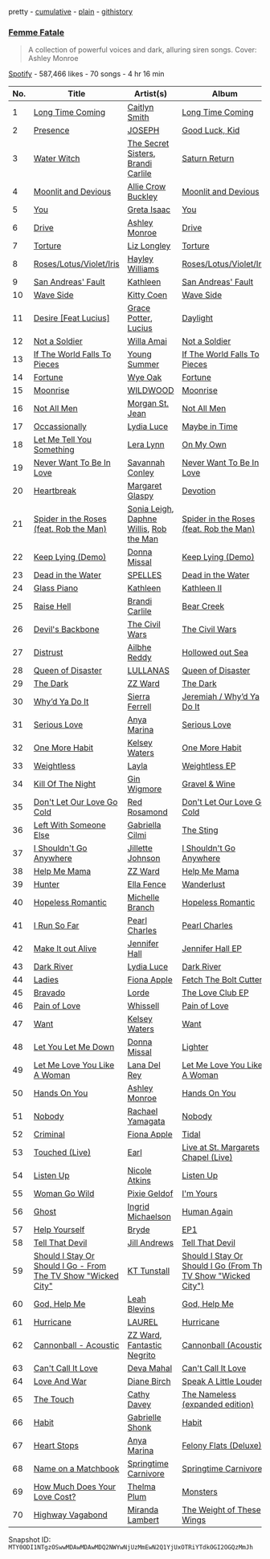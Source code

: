 pretty - [cumulative](/playlists/cumulative/37i9dQZF1DX0IyMQV27EGn.md) - [plain](/playlists/plain/37i9dQZF1DX0IyMQV27EGn) - [githistory](https://github.githistory.xyz/mackorone/spotify-playlist-archive/blob/main/playlists/plain/37i9dQZF1DX0IyMQV27EGn)

### [Femme Fatale](https://open.spotify.com/playlist/37i9dQZF1DX0IyMQV27EGn)

> A collection of powerful voices and dark, alluring siren songs\. Cover: Ashley Monroe

[Spotify](https://open.spotify.com/user/spotify) - 587,466 likes - 70 songs - 4 hr 16 min

| No. | Title | Artist(s) | Album | Length |
|---|---|---|---|---|
| 1 | [Long Time Coming](https://open.spotify.com/track/6YAkFtK9h8tUZnD2d2rUBS) | [Caitlyn Smith](https://open.spotify.com/artist/3uikSah4dwqwuk0EidFI4R) | [Long Time Coming](https://open.spotify.com/album/3J6T1p3jr7Utxr2B3Gr9nE) | 3:24 |
| 2 | [Presence](https://open.spotify.com/track/2wntS3awxMEUUJOd3Py19o) | [JOSEPH](https://open.spotify.com/artist/5Wfvw7rDz7HA6gE2z6QhqO) | [Good Luck, Kid](https://open.spotify.com/album/4Nz2TKH4snc8EZMhsMDjgi) | 2:51 |
| 3 | [Water Witch](https://open.spotify.com/track/7MW0vSCN9g2T5eConVGEsO) | [The Secret Sisters](https://open.spotify.com/artist/5fIZHCg2de8322HZodBDWL), [Brandi Carlile](https://open.spotify.com/artist/2sG4zTOLvjKG1PSoOyf5Ej) | [Saturn Return](https://open.spotify.com/album/3grv66GSazERZLzTlS8LrA) | 3:27 |
| 4 | [Moonlit and Devious](https://open.spotify.com/track/3SeyANJZBvx3DKcSi6gVbE) | [Allie Crow Buckley](https://open.spotify.com/artist/4zWJqtFs82kB6LSMY20ggp) | [Moonlit and Devious](https://open.spotify.com/album/16VqONF09bXFrTr1azAtmL) | 5:03 |
| 5 | [You](https://open.spotify.com/track/4RAtSYcB1avIFHPhulXVxA) | [Greta Isaac](https://open.spotify.com/artist/7BsLsPnH5swTyhGZq2qNbN) | [You](https://open.spotify.com/album/0tSfnn1iUiahyqp1m8y3TI) | 3:15 |
| 6 | [Drive](https://open.spotify.com/track/6is4HZ5UFpIPGxUNdVdKbV) | [Ashley Monroe](https://open.spotify.com/artist/37BiX28I6pF104F92U1hDP) | [Drive](https://open.spotify.com/album/1uyjNRxaNNpqYFPBXMAXsZ) | 2:48 |
| 7 | [Torture](https://open.spotify.com/track/55QFFGguYCPpOXQveiaEPA) | [Liz Longley](https://open.spotify.com/artist/1qImAIy1ZVCgR5KD88QXkr) | [Torture](https://open.spotify.com/album/4YINaOhKmkGdBsrod5ipfN) | 3:02 |
| 8 | [Roses/Lotus/Violet/Iris](https://open.spotify.com/track/5cAaB8kLh7tNb399XKhEVY) | [Hayley Williams](https://open.spotify.com/artist/6Rx1JKzBrSzoKQtmbVmBnM) | [Roses/Lotus/Violet/Iris](https://open.spotify.com/album/5Fxzd8cx6g9bM7chjnWmE5) | 5:21 |
| 9 | [San Andreas' Fault](https://open.spotify.com/track/2jVIOVCin4pVYNSfPzaG4Z) | [Kathleen](https://open.spotify.com/artist/6UqUYZ8pMGiYhuyIcsH61y) | [San Andreas' Fault](https://open.spotify.com/album/1cBv7tS0NsZAlTxd6qLelN) | 3:44 |
| 10 | [Wave Side](https://open.spotify.com/track/0iCpeigPSGCnPwEKBkyaJc) | [Kitty Coen](https://open.spotify.com/artist/7MY6uLRlctB9wtKoE6DLef) | [Wave Side](https://open.spotify.com/album/722c2kU61HhhLP2RYPw1vK) | 3:54 |
| 11 | [Desire \[Feat Lucius\]](https://open.spotify.com/track/0AwEQyt4fcZNTIggXmkIRq) | [Grace Potter](https://open.spotify.com/artist/1PJVVIeS5Wu0wbZDhtC0Ht), [Lucius](https://open.spotify.com/artist/1WrqUPWlHN5FXCRcQgrkas) | [Daylight](https://open.spotify.com/album/1ZUZuW2fR7J5JscL8FHpSC) | 3:00 |
| 12 | [Not a Soldier](https://open.spotify.com/track/6cGPoNYEvFeVt6Ieqvw88L) | [Willa Amai](https://open.spotify.com/artist/0iP3BGoRpnHIZRVnEQLlHF) | [Not a Soldier](https://open.spotify.com/album/5BewLwqWzRQwm6Oz7WgZy2) | 3:46 |
| 13 | [If The World Falls To Pieces](https://open.spotify.com/track/0a1gmlG2b5ORYIbxOcoBO8) | [Young Summer](https://open.spotify.com/artist/2SlMPjZm02pC12ODpApdhB) | [If The World Falls To Pieces](https://open.spotify.com/album/3LoyD6LaPdRtEkxpq6JOAR) | 2:46 |
| 14 | [Fortune](https://open.spotify.com/track/4BkOReC45Z3Es7fgL5Gi51) | [Wye Oak](https://open.spotify.com/artist/5SjNVG3L9mgWQPsfp1sFDB) | [Fortune](https://open.spotify.com/album/5sqEmpdZRMONFXa90S5snF) | 3:49 |
| 15 | [Moonrise](https://open.spotify.com/track/7hv1TLfw7VGN6ssH37lKJ8) | [WILDWOOD](https://open.spotify.com/artist/3Lzf1IWlT9sawIHyxBj89V) | [Moonrise](https://open.spotify.com/album/1kt3stnMLRtamPSkZDCPip) | 3:43 |
| 16 | [Not All Men](https://open.spotify.com/track/16HzLmAArSTpIUkgkizfOM) | [Morgan St\. Jean](https://open.spotify.com/artist/4kAyoGhVlC6PFg0FvMqmFB) | [Not All Men](https://open.spotify.com/album/7yuzurKlvq68HdLJj7l1lo) | 2:57 |
| 17 | [Occassionally](https://open.spotify.com/track/0bRaMWmkuaEzXmbuF46kdz) | [Lydia Luce](https://open.spotify.com/artist/5e1SaJPn6U7YpOrNTkW1jH) | [Maybe in Time](https://open.spotify.com/album/0I45VxtzcvAN3wQZVmIoDO) | 3:14 |
| 18 | [Let Me Tell You Something](https://open.spotify.com/track/5UzXTZJluMiYrmSxQBiotC) | [Lera Lynn](https://open.spotify.com/artist/2iul6etLF5hjjpxo43rzz7) | [On My Own](https://open.spotify.com/album/13rYbd9GeZgppQkgWB4M0H) | 3:14 |
| 19 | [Never Want To Be In Love](https://open.spotify.com/track/1KE6EibRsVW9ld2PrTGfnd) | [Savannah Conley](https://open.spotify.com/artist/4iyGL0YdGnDUVbmuca9e2G) | [Never Want To Be In Love](https://open.spotify.com/album/3DF99BmBkxpdyh2zPmYuTH) | 3:33 |
| 20 | [Heartbreak](https://open.spotify.com/track/4uQEz0kBsjDZXQ372YbKwf) | [Margaret Glaspy](https://open.spotify.com/artist/13YVfXddjRIUrubItJjadb) | [Devotion](https://open.spotify.com/album/2RmxZMrI9ZdCeBFw1QzIeL) | 4:16 |
| 21 | [Spider in the Roses \(feat\. Rob the Man\)](https://open.spotify.com/track/7GRjFivuEaOyRMYcKGryXz) | [Sonia Leigh](https://open.spotify.com/artist/6xezzx8L2FAC0MsGZSRLxg), [Daphne Willis](https://open.spotify.com/artist/40Qm9cpj6FlrkoL1sziJ2S), [Rob the Man](https://open.spotify.com/artist/3jO133hmnKXdj74oUVnEyr) | [Spider in the Roses \(feat\. Rob the Man\)](https://open.spotify.com/album/6gyyN6PWr0zYPg5y3EUOwf) | 3:22 |
| 22 | [Keep Lying \(Demo\)](https://open.spotify.com/track/6jCuYSwolhXm9umvZvv6ko) | [Donna Missal](https://open.spotify.com/artist/4QFHHdZkeqmneDQqKIjAN8) | [Keep Lying \(Demo\)](https://open.spotify.com/album/5KmFgc0v96LnHNmUdTs5WJ) | 4:14 |
| 23 | [Dead in the Water](https://open.spotify.com/track/0dDm8eyEEkDhQgUMcCR34Q) | [SPELLES](https://open.spotify.com/artist/76UfJrb52tTTiDQNWEeCBY) | [Dead in the Water](https://open.spotify.com/album/7kRFlRMd0FuD5XSOaS0DKr) | 3:09 |
| 24 | [Glass Piano](https://open.spotify.com/track/4Rz3FamBRVJ6s1d0B0XGJ4) | [Kathleen](https://open.spotify.com/artist/6UqUYZ8pMGiYhuyIcsH61y) | [Kathleen II](https://open.spotify.com/album/53i39sp8XOhqNPZ9q7reFG) | 3:25 |
| 25 | [Raise Hell](https://open.spotify.com/track/4TWn4YeBaTqDURrYLd6k0a) | [Brandi Carlile](https://open.spotify.com/artist/2sG4zTOLvjKG1PSoOyf5Ej) | [Bear Creek](https://open.spotify.com/album/5b8YTIrc88vdnfRguZqvVE) | 4:08 |
| 26 | [Devil's Backbone](https://open.spotify.com/track/4qoD4IJbbir3hsAu4IowiG) | [The Civil Wars](https://open.spotify.com/artist/6J7rw7NELJUCThPbAfyLIE) | [The Civil Wars](https://open.spotify.com/album/5r0Xd2wqRkTE0BqbeYlnFN) | 2:29 |
| 27 | [Distrust](https://open.spotify.com/track/4oxBuMPLQxQYVPYOdCOG77) | [Ailbhe Reddy](https://open.spotify.com/artist/1YQiMR5M12HJ28hkJz7qnn) | [Hollowed out Sea](https://open.spotify.com/album/6eiWuJTeAfTTlD6jpd766A) | 3:33 |
| 28 | [Queen of Disaster](https://open.spotify.com/track/7GF3Ma5xB7u5D3Olkspcqf) | [LULLANAS](https://open.spotify.com/artist/3b8jXMWK6VSV8FlQ4hbVkd) | [Queen of Disaster](https://open.spotify.com/album/7bQBWT8dd1KdmyqpYkmrK5) | 3:41 |
| 29 | [The Dark](https://open.spotify.com/track/1YEFAgWvotBS9MumZj20Sx) | [ZZ Ward](https://open.spotify.com/artist/7aJSIsbI5wV8aFi2kkFfPi) | [The Dark](https://open.spotify.com/album/7FlhRjt9wm2R7Kxypf6K9j) | 2:59 |
| 30 | [Why’d Ya Do It](https://open.spotify.com/track/0PWl6yqk7yuEooaJvrpFsY) | [Sierra Ferrell](https://open.spotify.com/artist/3oVcF3VdpMuvMvLLyHPT4t) | [Jeremiah / Why’d Ya Do It](https://open.spotify.com/album/0AaN7st0yKbhu2QcamRXxJ) | 3:37 |
| 31 | [Serious Love](https://open.spotify.com/track/5QPXi2dKDMQIpgDHxHODFt) | [Anya Marina](https://open.spotify.com/artist/6xYBLeSMu1AqPsnUzEvx5n) | [Serious Love](https://open.spotify.com/album/3Bfuqp7jMJ6lxrh5ZfVS3I) | 4:13 |
| 32 | [One More Habit](https://open.spotify.com/track/2c2ZYcQjdWfDIxTxjfSB6Z) | [Kelsey Waters](https://open.spotify.com/artist/7rjqEDqvREzfmSP58SLYXT) | [One More Habit](https://open.spotify.com/album/1NQFrTSHt9aZNUuFLwSj3d) | 3:25 |
| 33 | [Weightless](https://open.spotify.com/track/1hq9sGpM9cobP8K2jikFPX) | [Layla](https://open.spotify.com/artist/04BsVprJtIhl2C4fgPEz4W) | [Weightless EP](https://open.spotify.com/album/4Tf1G48GkhM010891HC3Nh) | 4:16 |
| 34 | [Kill Of The Night](https://open.spotify.com/track/2m17BTWlZq0wtS9cpJsCfM) | [Gin Wigmore](https://open.spotify.com/artist/4Gzfk9Lxm67nBs7E9BZjzG) | [Gravel & Wine](https://open.spotify.com/album/2HtT4gawEGgOvAPUO7tiU2) | 3:25 |
| 35 | [Don't Let Our Love Go Cold](https://open.spotify.com/track/1SuW6XhW5LpaynRzivaFnK) | [Red Rosamond](https://open.spotify.com/artist/5sWFdgVLTZt5jVHJfiPnJ3) | [Don't Let Our Love Go Cold](https://open.spotify.com/album/1Q4b0inFzXAsg9rTS4hDih) | 3:39 |
| 36 | [Left With Someone Else](https://open.spotify.com/track/1IY75FIyPiGewmfc2AbPGa) | [Gabriella Cilmi](https://open.spotify.com/artist/5v2GEv1pQaCp6oeOQROdKE) | [The Sting](https://open.spotify.com/album/0x0oQar199TJE0AFSpYBbN) | 3:15 |
| 37 | [I Shouldn't Go Anywhere](https://open.spotify.com/track/5r0mgVWhaI2ZDzrXeXrEhq) | [Jillette Johnson](https://open.spotify.com/artist/6k5S1Uz5IvsZDlhiONoBnH) | [I Shouldn't Go Anywhere](https://open.spotify.com/album/7AMhMkCD8KUh0q3jEtmP5A) | 3:43 |
| 38 | [Help Me Mama](https://open.spotify.com/track/59nCx5xYYfnAu0w4REbu3F) | [ZZ Ward](https://open.spotify.com/artist/7aJSIsbI5wV8aFi2kkFfPi) | [Help Me Mama](https://open.spotify.com/album/7ux9KGTe3OdANfMcMNaK1H) | 3:05 |
| 39 | [Hunter](https://open.spotify.com/track/3y20U1iHdEw5rrQaurVykO) | [Ella Fence](https://open.spotify.com/artist/1E5sJ5BrLqHGxzgy8cDJ0B) | [Wanderlust](https://open.spotify.com/album/5ddYMcPHMnlbboexXJLNP7) | 3:45 |
| 40 | [Hopeless Romantic](https://open.spotify.com/track/1EAjSo91pg9eBHXM7E0V5J) | [Michelle Branch](https://open.spotify.com/artist/5rScKX1Sh1U67meeUyTGwk) | [Hopeless Romantic](https://open.spotify.com/album/4C83S6csUyg8zvxWphNP5o) | 3:30 |
| 41 | [I Run So Far](https://open.spotify.com/track/6W9wsXu0E8m66W4IARQt7T) | [Pearl Charles](https://open.spotify.com/artist/5PWyKTCk0kzNytmI0NI2JX) | [Pearl Charles](https://open.spotify.com/album/7uj5ZZprEHLAHvoQRtYHxA) | 3:49 |
| 42 | [Make It out Alive](https://open.spotify.com/track/68oKPkgQVVzTz52yqiX09K) | [Jennifer Hall](https://open.spotify.com/artist/34Qb1quEh1UWKCas4e1HOo) | [Jennifer Hall EP](https://open.spotify.com/album/45Xe0no63GgdzoY5YCKa0q) | 3:29 |
| 43 | [Dark River](https://open.spotify.com/track/0b9sQP9v5pqIHOG2bEJhRu) | [Lydia Luce](https://open.spotify.com/artist/5e1SaJPn6U7YpOrNTkW1jH) | [Dark River](https://open.spotify.com/album/72vwwazB0Mccfmaev230zw) | 3:24 |
| 44 | [Ladies](https://open.spotify.com/track/0jH0IsCBGackT3RmHBbSUI) | [Fiona Apple](https://open.spotify.com/artist/3g2kUQ6tHLLbmkV7T4GPtL) | [Fetch The Bolt Cutters](https://open.spotify.com/album/0fO1KemWL2uCCQmM22iKlj) | 5:25 |
| 45 | [Bravado](https://open.spotify.com/track/1ywFWiTDPQcC8JfrX1l0gq) | [Lorde](https://open.spotify.com/artist/163tK9Wjr9P9DmM0AVK7lm) | [The Love Club EP](https://open.spotify.com/album/7JAjkBEu6WxQDhRY2ebi7w) | 3:41 |
| 46 | [Pain of Love](https://open.spotify.com/track/2QfXznx4Ex4btAsxNXYahZ) | [Whissell](https://open.spotify.com/artist/1JIc2FMsvtccdSllBI6vZh) | [Pain of Love](https://open.spotify.com/album/0sbDeWkNnMBLLNVSud5f26) | 3:31 |
| 47 | [Want](https://open.spotify.com/track/7BVRDaghQHyDqtRdjdMTsu) | [Kelsey Waters](https://open.spotify.com/artist/7rjqEDqvREzfmSP58SLYXT) | [Want](https://open.spotify.com/album/0QrNnavvkoA9dehE8N3sSQ) | 2:50 |
| 48 | [Let You Let Me Down](https://open.spotify.com/track/7KK4Fhe0GpGIQk2QqWWYaG) | [Donna Missal](https://open.spotify.com/artist/4QFHHdZkeqmneDQqKIjAN8) | [Lighter](https://open.spotify.com/album/73zETkOw0tap79gXPZGS7a) | 3:07 |
| 49 | [Let Me Love You Like A Woman](https://open.spotify.com/track/4HvE2E9rXJDcQhE4YfeNuG) | [Lana Del Rey](https://open.spotify.com/artist/00FQb4jTyendYWaN8pK0wa) | [Let Me Love You Like A Woman](https://open.spotify.com/album/6yEZH1HexM9sqOX34qUE4u) | 3:20 |
| 50 | [Hands On You](https://open.spotify.com/track/4PVHRRVWJqmEViwuPPWnKq) | [Ashley Monroe](https://open.spotify.com/artist/37BiX28I6pF104F92U1hDP) | [Hands On You](https://open.spotify.com/album/3nek6vJwO2ebNHEl74pRnc) | 3:52 |
| 51 | [Nobody](https://open.spotify.com/track/5PPo3jzi0f3kFrboVgPZJU) | [Rachael Yamagata](https://open.spotify.com/artist/7w0qj2HiAPIeUcoPogvOZ6) | [Nobody](https://open.spotify.com/album/5V6hoaFti4gY7EZfb2UBU2) | 4:53 |
| 52 | [Criminal](https://open.spotify.com/track/6PNvv1dmDbOWrAYwEcuKBX) | [Fiona Apple](https://open.spotify.com/artist/3g2kUQ6tHLLbmkV7T4GPtL) | [Tidal](https://open.spotify.com/album/5gVBXH8MT6zfdRkjp7qT18) | 5:41 |
| 53 | [Touched \(Live\)](https://open.spotify.com/track/6WMqm7SOuCGgIBqXifY67N) | [Earl](https://open.spotify.com/artist/7pwoWOh2sbcmRFkk7QWQsS) | [Live at St\. Margarets Chapel \(Live\)](https://open.spotify.com/album/4iUKF6bSM4dAsGAfPHVQXm) | 3:02 |
| 54 | [Listen Up](https://open.spotify.com/track/0g4v8zDxXSCwXZvae6dfQg) | [Nicole Atkins](https://open.spotify.com/artist/4ab2tQaaTr2TnairelOwvO) | [Listen Up](https://open.spotify.com/album/1I1Ahe6u0yNUj0OCfgrsGr) | 3:10 |
| 55 | [Woman Go Wild](https://open.spotify.com/track/020YsiW7gnBiqTAmEg7eTc) | [Pixie Geldof](https://open.spotify.com/artist/2t0wLTcIYFtfsQU0erDjpZ) | [I'm Yours](https://open.spotify.com/album/1W9c669YOTvdVNkp2I5uCr) | 3:58 |
| 56 | [Ghost](https://open.spotify.com/track/1G3hr6HlP3d13477lbWw9Q) | [Ingrid Michaelson](https://open.spotify.com/artist/2vm8GdHyrJh2O2MfbQFYG0) | [Human Again](https://open.spotify.com/album/4uXHoKzORbwkOfDmrM9HVQ) | 4:03 |
| 57 | [Help Yourself](https://open.spotify.com/track/2fOwXPlNGoaYLaZJTkkNS1) | [Bryde](https://open.spotify.com/artist/0N8tTwUhQQD75uLOyqhfVU) | [EP1](https://open.spotify.com/album/6scmRYUU6LRpbFEAW9LTBk) | 2:58 |
| 58 | [Tell That Devil](https://open.spotify.com/track/4wU4XL8nX0we6MXgmFAmnh) | [Jill Andrews](https://open.spotify.com/artist/35VpsbV6V2NdfTeNZEbKfc) | [Tell That Devil](https://open.spotify.com/album/4SUzxP2sBgdjiogiNlbSaw) | 2:38 |
| 59 | [Should I Stay Or Should I Go \- From The TV Show "Wicked City"](https://open.spotify.com/track/04wrnpT0QumuU3GPWbf0VV) | [KT Tunstall](https://open.spotify.com/artist/5zzrJD2jXrE9dZ1AklRFcL) | [Should I Stay Or Should I Go \(From The TV Show "Wicked City"\)](https://open.spotify.com/album/1ivkZkfGqLU1Rf8E92hxwf) | 4:03 |
| 60 | [God, Help Me](https://open.spotify.com/track/0MHl3Mr31DYK8p1lsUEVqP) | [Leah Blevins](https://open.spotify.com/artist/1cpkiJukYGm0dr7Fm9HpNW) | [God, Help Me](https://open.spotify.com/album/39zshfgyTuvgEfx4YOXAMT) | 2:57 |
| 61 | [Hurricane](https://open.spotify.com/track/6qtQB8jBSRBOqJdvK4OdB7) | [LAUREL](https://open.spotify.com/artist/6y6iXD929Jqq0xc6lgwhl1) | [Hurricane](https://open.spotify.com/album/0qDA2QB6jgY0WpB8Zbxpuk) | 2:38 |
| 62 | [Cannonball \- Acoustic](https://open.spotify.com/track/21TxR8B11XQRg3PTOLZ7PH) | [ZZ Ward](https://open.spotify.com/artist/7aJSIsbI5wV8aFi2kkFfPi), [Fantastic Negrito](https://open.spotify.com/artist/5QXLMdpKeByOo5ypH9gT13) | [Cannonball \(Acoustic\)](https://open.spotify.com/album/1EhkXNK9Y9WFGb1s77NFmn) | 4:38 |
| 63 | [Can't Call It Love](https://open.spotify.com/track/6BNL1Hv2I6v2EXGGkJTaiq) | [Deva Mahal](https://open.spotify.com/artist/74kTlA5KHbgVuvqOEeKON0) | [Can't Call It Love](https://open.spotify.com/album/7vH3OhHp0SJ2N3Snw2Pt8Z) | 4:00 |
| 64 | [Love And War](https://open.spotify.com/track/2oVGPRGihMZRFWnpMBh8PY) | [Diane Birch](https://open.spotify.com/artist/5m2sKBa2fJAm4P2MWfopum) | [Speak A Little Louder](https://open.spotify.com/album/3dCgW0uvnJ77jiFSZLpzTy) | 3:58 |
| 65 | [The Touch](https://open.spotify.com/track/5uUv74gkYBFYMGkS0D4cuW) | [Cathy Davey](https://open.spotify.com/artist/1HwEmZUm1VIh3VLmyMLa3g) | [The Nameless \(expanded edition\)](https://open.spotify.com/album/2gOdx3I0TgGLYynQmR876n) | 3:56 |
| 66 | [Habit](https://open.spotify.com/track/3gSn8dbsrZ6amHUEV7sHqd) | [Gabrielle Shonk](https://open.spotify.com/artist/5Vj7LABYdzz3ZBt1EhDIoQ) | [Habit](https://open.spotify.com/album/63jJam7EmnpzGwxWY7yHOu) | 4:09 |
| 67 | [Heart Stops](https://open.spotify.com/track/4OmOyT28pVbWeIRCv09NPw) | [Anya Marina](https://open.spotify.com/artist/6xYBLeSMu1AqPsnUzEvx5n) | [Felony Flats \(Deluxe\)](https://open.spotify.com/album/3KcDlXUjE04DHzfRA497IJ) | 5:10 |
| 68 | [Name on a Matchbook](https://open.spotify.com/track/2KaLy2FmUAGLfNsoMXJWVj) | [Springtime Carnivore](https://open.spotify.com/artist/0EikLJdrz7f8ocaHztUO0S) | [Springtime Carnivore](https://open.spotify.com/album/4wCFY76jpnOHeQ0VAcpPoO) | 4:16 |
| 69 | [How Much Does Your Love Cost?](https://open.spotify.com/track/4N68T3KMkvtVIW3F7zsyRQ) | [Thelma Plum](https://open.spotify.com/artist/0C6qzW0Am8OVyHSoT57fnC) | [Monsters](https://open.spotify.com/album/6XT1DBUeegngZSSIyErAzm) | 3:52 |
| 70 | [Highway Vagabond](https://open.spotify.com/track/1m6un0uWcRlNcJHBQ1lKAo) | [Miranda Lambert](https://open.spotify.com/artist/66lH4jAE7pqPlOlzUKbwA0) | [The Weight of These Wings](https://open.spotify.com/album/563h536tB6n8Dn62jr4RZG) | 3:53 |

Snapshot ID: `MTY0ODI1NTgzOSwwMDAwMDAwMDQ2NWYwNjUzMmEwN2Q1YjUxOTRiYTdkOGI2OGQzMmJh`